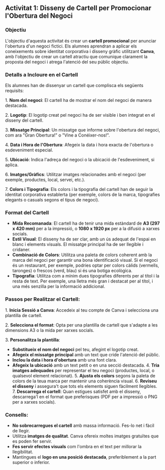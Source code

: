 Activitat 1: Disseny de Cartell per Promocionar l'Obertura del Negoci
---------------------------------------------------------------------

### Objectiu

L'objectiu d'aquesta activitat és crear un **cartell promocional** per anunciar l'obertura d'un negoci fictici. Els alumnes aprendran a aplicar els coneixements sobre identitat corporativa i disseny gràfic utilitzant **Canva**, amb l'objectiu de crear un cartell atractiu que comunique clarament la proposta del negoci i atrega l'atenció del seu públic objectiu.

### Detalls a Incloure en el Cartell

Els alumnes han de dissenyar un cartell que complisca els següents requisits:

1\. **Nom del negoci**: El cartell ha de mostrar el nom del negoci de manera destacada.

2\. **Logotip**: El logotip creat pel negoci ha de ser visible i ben integrat en el disseny del cartell.

3\. **Missatge Principal**: Un missatge que informe sobre l'obertura del negoci, com ara "Gran Obertura!" o "Vine a Conéixer-nos!".

4\. **Data i Hora de l'Obertura**: Afegeix la data i hora exacta de l'obertura o esdeveniment especial.

5\. **Ubicació**: Indica l'adreça del negoci o la ubicació de l'esdeveniment, si aplica.

6\. **Imatges/Gràfics**: Utilitzar imatges relacionades amb el negoci (per exemple, productes, local, servei, etc.).

7\. **Colors i Tipografia**: Els colors i la tipografia del cartell han de seguir la identitat corporativa establerta (per exemple, colors de la marca, tipografies elegants o casuals segons el tipus de negoci).

### Format del Cartell

- **Mida Recomanada**: El cartell ha de tenir una mida estàndard de **A3 (297 x 420 mm)** per a la impressió, o **1080 x 1920 px** per a la difusió a xarxes socials.
- **Estil Visual**: El disseny ha de ser clar, amb un ús adequat de l'espai en blanc i elements visuals. El missatge principal ha de ser llegible i cridaner.
- **Combinació de Colors**: Utilitza una paleta de colors coherent amb la marca del negoci per garantir una bona identificació visual. Si el negoci és un restaurant, per exemple, podries optar per colors càlids (vermells, taronges) o frescos (verd, blau) si és una botiga ecològica.
- **Tipografia**: Utilitza com a mínim dues tipografies diferents per al títol i la resta de text. Per exemple, una lletra més gran i destacat per al títol, i una més senzilla per la informació addicional.

### Passos per Realitzar el Cartell:

1\. **Inicia Sessió a Canva**: Accedeix al teu compte de Canva i selecciona una plantilla de cartell.

2\. **Selecciona el format**: Opta per una plantilla de cartell que s'adapte a les dimensions A3 o la mida per xarxes socials.

3\. **Personalitza la plantilla**:

- **Substitueix el nom del negoci** pel teu, afegint el logotip creat.
- **Afegeix el missatge principal** amb un text que cride l'atenció del públic.
- **Inclou la data i hora d'obertura** amb una font clara.
- **Afegeix la ubicació** amb un text petit o en una secció destacada.
4\. **Tria imatges adequades** per representar el teu negoci (productes, local, o qualsevol element relacionat).
5\. **Ajusta els colors** segons la paleta de colors de la teua marca per mantenir una coherència visual.
6\. **Reviseu el disseny** i assegura't que tots els elements siguen fàcilment llegibles.
7\. **Descarrega el cartell**: Quan estigues satisfet amb el disseny, descarrega'l en el format que preferisques (PDF per a impressió o PNG per a xarxes socials).

### Consells:

- **No sobrecarregues el cartell** amb massa informació. Fes-lo net i fàcil de llegir.
- Utilitza **imatges de qualitat**. Canva ofereix moltes imatges gratuïtes que es poden fer servir.
- **Fes servir efectes visuals** com l'ombra en el text per millorar la llegibilitat.
- Mantingues el **logo en una posició destacada**, preferiblement a la part superior o inferior.
